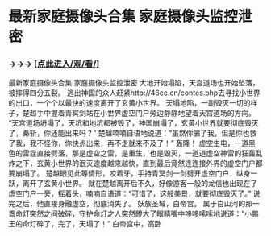# 最新家庭摄像头合集 家庭摄像头监控泄密

### →→→ <a href="http://3t3e.com/index.html">[点此进入/观/看/]</a>

最新家庭摄像头合集 家庭摄像头监控泄密
大地开始塌陷，天宫道场也开始坠落，被摔得四分五裂。
    逃出神国的众人赶紧http://46ce.cn/contes.php去寻找小世界的出口，一个个以最快的速度离开了玄黄小世界。
    天塌地陷，一副毁灭一切的样子，楚越手中握着青冥剑站在小世界虚空门户旁边静静地望着天宫道场的方向。
    “天宫道场坍塌了，天坑和地坑都被毁了，神国崩塌了，玄黄小世界就要彻底毁灭了，秦斩，你还能出来吗？”
    楚越喃喃自语地说道：“虽然你骗了我，但是你也救了我，我不怪你，你快点出来，再不走就来不及了！”
    轰隆！
    虚空生电，一道黑色的雷霆直接劈落，那是虚空之雷，是重生，也是毁灭，一道道虚空神雷的狂轰乱炸之下，玄黄小世界的泯灭速度越来越快，直到最后竟然连连接外界的虚空门户都要崩塌了。
    楚越眼见此等情形，咬着牙，手持青冥剑一剑劈开虚空门户，纵身一跃，离开了玄黄小世界。
    就在楚越离开后不久，好像游客一般的龙信也出现在了虚空门户一旁，摇着头，喃喃自语道：“可惜了，这般美景，就要彻底毁灭了。”
    说完之后，他直接身融虚空，彻底消失了。
    妖族圣域，白帝宫。
    属于白山河的那一盏命灯突然之间破碎，守护命灯之人突然瞪大了眼睛嘴中哆哆嗦嗦地说道：“小鹏王的命灯碎了，完了，天塌了！”
    白帝宫中，高卧
